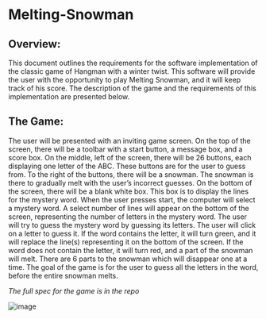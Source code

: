 # Melting-Snowman

## Overview:
This document outlines the requirements for the software implementation of the classic game of Hangman with a winter twist. This software will provide the user with the opportunity to play Melting Snowman, and it will keep track of his score. The description of the game and the requirements of this implementation are presented below.

## The Game:
The user will be presented with an inviting game screen. On the top of the screen, there will be a toolbar with a start button, a message box, and a score box. On the middle, left of the screen, there will be 26 buttons, each displaying one letter of the ABC. These buttons are for the user to guess from. To the right of the buttons, there will be a snowman. The snowman is there to gradually melt with the user’s incorrect guesses. On the bottom of the screen, there will be a blank white box. This box is to display the lines for the mystery word. 
When the user presses start, the computer will select a mystery word. A select number of lines will appear on the bottom of the screen, representing the number of letters in the mystery word. The user will try to guess the mystery word by guessing its letters. The user will click on a letter to guess it. If the word contains the letter, it will turn green, and it will replace the line(s) representing it on the bottom of the screen. If the word does not contain the letter, it will turn red, and a part of the snowman will melt. There are 6 parts to the snowman which will disappear one at a time. The goal of the game is for the user to guess all the letters in the word, before the entire snowman melts.

*The full spec for the game is in the repo*

![image](https://github.com/ChavaRaitzik/Melting-Snowman/assets/113143418/0efed300-3e04-45b7-96e3-476c2ffc6c90)

